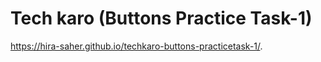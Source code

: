 # Tech karo (Buttons Practice Task-1)

https://hira-saher.github.io/techkaro-buttons-practicetask-1/.

